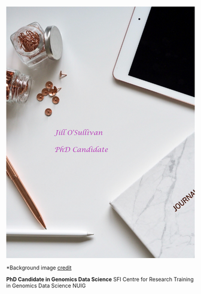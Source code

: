 ![_](https://github.com/Jillosullivan/Jillosullivan/blob/master/github_readme_image.jpg)

*Background image [credit](https://unsplash.com/photos/PWxsExxrf5g)

**PhD Candidate in Genomics Data Science**
SFI Centre for Research Training in Genomics Data Science NUIG

